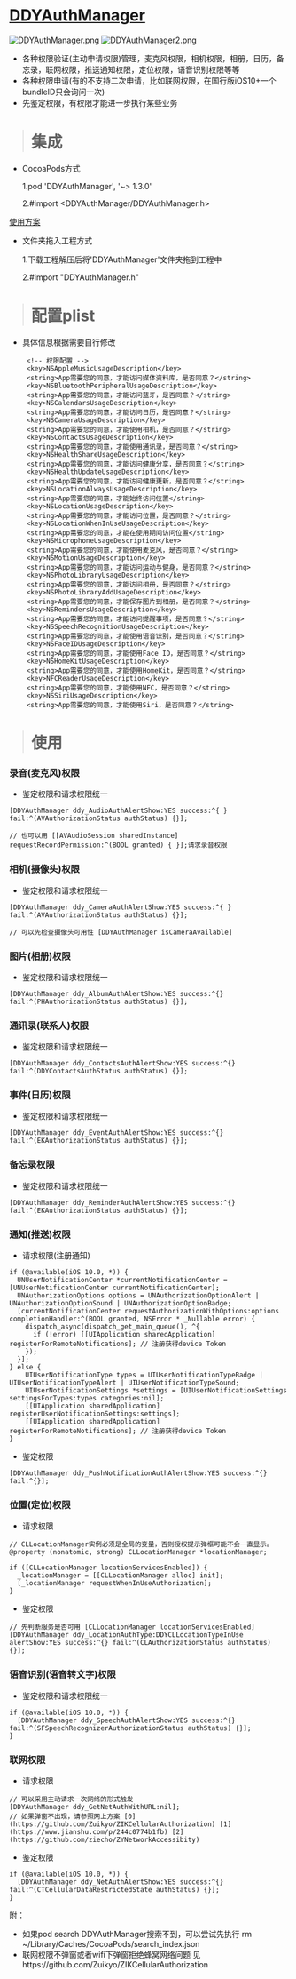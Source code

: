 # [DDYAuthManager](https://github.com/RainOpen/DDYAuthManager)

![DDYAuthManager.png](https://github.com/starainDou/DDYDemoImage/blob/master/DDYAuthManager.png)  ![DDYAuthManager2.png](https://github.com/starainDou/DDYDemoImage/blob/master/DDYAuthManager2.png)

* 各种权限验证(主动申请权限)管理，麦克风权限，相机权限，相册，日历，备忘录，联网权限，推送通知权限，定位权限，语音识别权限等等    
* 各种权限申请(有的不支持二次申请，比如联网权限，在国行版iOS10+一个bundleID只会询问一次)    
* 先鉴定权限，有权限才能进一步执行某些业务    

> # 集成

* CocoaPods方式 

  1.pod 'DDYAuthManager', '~> 1.3.0' 
 
  2.#import <DDYAuthManager/DDYAuthManager.h>

[使用方案](https://github.com/starainDou/DDYAuthorityManager)

* 文件夹拖入工程方式
  
  1.下载工程解压后将'DDYAuthManager'文件夹拖到工程中

  2.#import "DDYAuthManager.h"

> # 配置plist

* 具体信息根据需要自行修改

    ```
     <!-- 权限配置 -->
     <key>NSAppleMusicUsageDescription</key>
     <string>App需要您的同意，才能访问媒体资料库，是否同意？</string>
     <key>NSBluetoothPeripheralUsageDescription</key>
     <string>App需要您的同意，才能访问蓝牙，是否同意？</string>
     <key>NSCalendarsUsageDescription</key>
     <string>App需要您的同意，才能访问日历，是否同意？</string>
     <key>NSCameraUsageDescription</key>
     <string>App需要您的同意，才能使用相机，是否同意？</string>
     <key>NSContactsUsageDescription</key>
     <string>App需要您的同意，才能使用通讯录，是否同意？</string>
     <key>NSHealthShareUsageDescription</key>
     <string>App需要您的同意，才能访问健康分享，是否同意？</string>
     <key>NSHealthUpdateUsageDescription</key>
     <string>App需要您的同意，才能访问健康更新，是否同意？</string>
     <key>NSLocationAlwaysUsageDescription</key>
     <string>App需要您的同意，才能始终访问位置</string>
     <key>NSLocationUsageDescription</key>
     <string>App需要您的同意，才能访问位置，是否同意？</string>
     <key>NSLocationWhenInUseUsageDescription</key>
     <string>App需要您的同意，才能在使用期间访问位置</string>
     <key>NSMicrophoneUsageDescription</key>
     <string>App需要您的同意，才能使用麦克风，是否同意？</string>
     <key>NSMotionUsageDescription</key>
     <string>App需要您的同意，才能访问运动与健身，是否同意？</string>
     <key>NSPhotoLibraryUsageDescription</key>
     <string>App需要您的同意，才能访问相册，是否同意？</string>
     <key>NSPhotoLibraryAddUsageDescription</key>
     <string>App需要您的同意，才能保存图片到相册，是否同意？</string>
     <key>NSRemindersUsageDescription</key>
     <string>App需要您的同意，才能访问提醒事项，是否同意？</string>
     <key>NSSpeechRecognitionUsageDescription</key>
     <string>App需要您的同意，才能使用语音识别，是否同意？</string>
     <key>NSFaceIDUsageDescription</key>
     <string>App需要您的同意，才能使用Face ID，是否同意？</string>
     <key>NSHomeKitUsageDescription</key>
     <string>App需要您的同意，才能使用HomeKit，是否同意？</string>
     <key>NFCReaderUsageDescription</key>
     <string>App需要您的同意，才能使用NFC，是否同意？</string>
     <key>NSSiriUsageDescription</key>
     <string>App需要您的同意，才能使用Siri，是否同意？</string>
    ```

> # 使用

### 录音(麦克风)权限

* 鉴定权限和请求权限统一

```
[DDYAuthManager ddy_AudioAuthAlertShow:YES success:^{ } fail:^(AVAuthorizationStatus authStatus) {}];

// 也可以用 [[AVAudioSession sharedInstance] requestRecordPermission:^(BOOL granted) { }];请求录音权限
```


### 相机(摄像头)权限

* 鉴定权限和请求权限统一


```
[DDYAuthManager ddy_CameraAuthAlertShow:YES success:^{ } fail:^(AVAuthorizationStatus authStatus) {}];

// 可以先检查摄像头可用性 [DDYAuthManager isCameraAvailable]
```


### 图片(相册)权限

* 鉴定权限和请求权限统一

```
[DDYAuthManager ddy_AlbumAuthAlertShow:YES success:^{} fail:^(PHAuthorizationStatus authStatus) {}];
```


### 通讯录(联系人)权限

* 鉴定权限和请求权限统一

```
[DDYAuthManager ddy_ContactsAuthAlertShow:YES success:^{} fail:^(DDYContactsAuthStatus authStatus) {}];
```


### 事件(日历)权限

* 鉴定权限和请求权限统一

```
[DDYAuthManager ddy_EventAuthAlertShow:YES success:^{} fail:^(EKAuthorizationStatus authStatus) {}];
```


### 备忘录权限

* 鉴定权限和请求权限统一

```
[DDYAuthManager ddy_ReminderAuthAlertShow:YES success:^{} fail:^(EKAuthorizationStatus authStatus) {}];
```


### 通知(推送)权限


* 请求权限(注册通知)

```
if (@available(iOS 10.0, *)) {
  UNUserNotificationCenter *currentNotificationCenter = [UNUserNotificationCenter currentNotificationCenter];
  UNAuthorizationOptions options = UNAuthorizationOptionAlert | UNAuthorizationOptionSound | UNAuthorizationOptionBadge;
  [currentNotificationCenter requestAuthorizationWithOptions:options completionHandler:^(BOOL granted, NSError * _Nullable error) {
    dispatch_async(dispatch_get_main_queue(), ^{
      if (!error) [[UIApplication sharedApplication] registerForRemoteNotifications]; // 注册获得device Token
    });
  }];
} else {
    UIUserNotificationType types = UIUserNotificationTypeBadge | UIUserNotificationTypeAlert | UIUserNotificationTypeSound;
    UIUserNotificationSettings *settings = [UIUserNotificationSettings settingsForTypes:types categories:nil];
    [[UIApplication sharedApplication] registerUserNotificationSettings:settings];
    [[UIApplication sharedApplication] registerForRemoteNotifications]; // 注册获得device Token
}
```

* 鉴定权限

```
[DDYAuthManager ddy_PushNotificationAuthAlertShow:YES success:^{} fail:^{}];
```


### 位置(定位)权限

* 请求权限

```
// CLLocationManager实例必须是全局的变量，否则授权提示弹框可能不会一直显示。
@property (nonatomic, strong) CLLocationManager *locationManager;

if ([CLLocationManager locationServicesEnabled]) {
  _locationManager = [[CLLocationManager alloc] init];
  [_locationManager requestWhenInUseAuthorization];
}
```

* 鉴定权限

```
// 先判断服务是否可用 [CLLocationManager locationServicesEnabled]
[DDYAuthManager ddy_LocationAuthType:DDYCLLocationTypeInUse alertShow:YES success:^{} fail:^(CLAuthorizationStatus authStatus) {}];
```


### 语音识别(语音转文字)权限

* 鉴定权限和请求权限统一

```
if (@available(iOS 10.0, *)) {
  [DDYAuthManager ddy_SpeechAuthAlertShow:YES success:^{} fail:^(SFSpeechRecognizerAuthorizationStatus authStatus) {}]; 
}
```


### 联网权限

* 请求权限


```
// 可以采用主动请求一次网络的形式触发
[DDYAuthManager ddy_GetNetAuthWithURL:nil];
// 如果弹窗不出现，请参照网上方案 [0](https://github.com/Zuikyo/ZIKCellularAuthorization) [1](https://www.jianshu.com/p/244c0774b1fb) [2](https://github.com/ziecho/ZYNetworkAccessibity)
```

* 鉴定权限

```
if (@available(iOS 10.0, *)) {
  [DDYAuthManager ddy_NetAuthAlertShow:YES success:^{} fail:^(CTCellularDataRestrictedState authStatus) {}];
}
```



附：

* 如果pod search DDYAuthManager搜索不到，可以尝试先执行 rm ~/Library/Caches/CocoaPods/search_index.json
* 联网权限不弹窗或者wifi下弹窗拒绝蜂窝网络问题 见https://github.com/Zuikyo/ZIKCellularAuthorization
